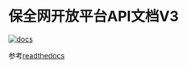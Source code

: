 # 保全网开放平台API文档V3

[![docs](https://readthedocs.org/projects/docs/badge/?version=latest)](https://docs.baoquan.com/zh-cn/latest/)

参考[readthedocs](http://docs.readthedocs.io/en/latest/index.html)
